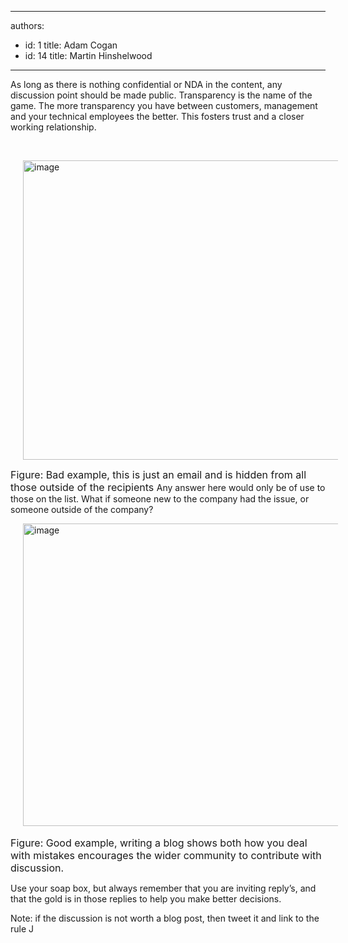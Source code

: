 

---
authors:
  - id: 1
    title: Adam Cogan
  - id: 14
    title: Martin Hinshelwood
---




<span class='intro'> As long as there is nothing confidential or NDA in the content, any discussion point should be made public. Transparency is the name of the game. The more transparency you have between customers, management and your technical employees the better. This fosters trust and a closer working relationship. 
 </span>


  <p>&#160; </p>
<p><img title="image" style="background-image&#58;none;border-bottom&#58;0px;border-left&#58;0px;margin&#58;0px 20px;padding-left&#58;0px;width&#58;800px;padding-right&#58;0px;display&#58;inline;height&#58;479px;border-top&#58;0px;border-right&#58;0px;padding-top&#58;0px;" alt="image" src="/Communication/RulesToBetterBlogging/PublishingImages/RulesBloggingPublicBad.jpg" border="0" /></p>
<p><font class="ms-rteCustom-FigureGood" size="+0">Figure&#58; Bad example, this is just an email and is hidden from all those outside of the recipients </font>Any answer here would only be of use to those on the list. What if someone new to the company had the issue, or someone outside of the company? </p>
<p><img title="image" style="background-image&#58;none;border-bottom&#58;0px;border-left&#58;0px;margin&#58;0px 20px;padding-left&#58;0px;width&#58;743px;padding-right&#58;0px;display&#58;inline;height&#58;484px;border-top&#58;0px;border-right&#58;0px;padding-top&#58;0px;" alt="image" src="/Communication/RulesToBetterBlogging/PublishingImages/RulesBloggingPublicGood.jpg" border="0" />&#160;<br>
<font class="ms-rteCustom-FigureGood" size="+0">Figure&#58; Good example, writing a blog shows both how you deal with mistakes encourages the wider community to contribute with discussion. </font></p>
<p>Use your soap box, but always remember that you are inviting reply’s, and that the gold is in those replies to help you make better decisions. </p>
<p>Note&#58; if the discussion is not worth a blog post, then tweet it and link to the rule J</p>



